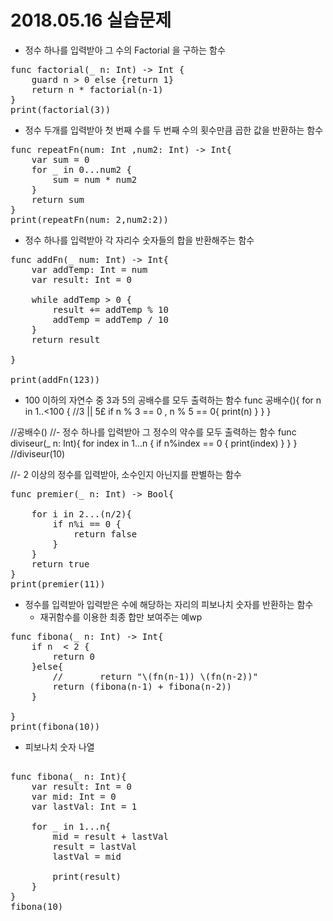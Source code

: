 # 2018.05.16 실습문제

- 정수 하나를 입력받아 그 수의 Factorial 을 구하는 함수
<pre>
func factorial(_ n: Int) -> Int {
    guard n > 0 else {return 1}
    return n * factorial(n-1)
}
print(factorial(3))
</pre>

- 정수 두개를 입력받아 첫 번째 수를 두 번째 수의 횟수만큼 곱한 값을 반환하는 함수
<pre>
func repeatFn(num: Int ,num2: Int) -> Int{
    var sum = 0
    for _ in 0...num2 {
        sum = num * num2
    }
    return sum
}
print(repeatFn(num: 2,num2:2))
</pre>



- 정수 하나를 입력받아 각 자리수 숫자들의 합을 반환해주는 함수
<pre>
func addFn(_ num: Int) -> Int{
    var addTemp: Int = num
    var result: Int = 0

    while addTemp > 0 {
        result += addTemp % 10
        addTemp = addTemp / 10
    }
    return result

}

print(addFn(123))
</pre>

- 100 이하의 자연수 중 3과 5의 공배수를 모두 출력하는 함수
func 공배수(){
    for n in 1..<100 {
        //3 || 5£
        if n % 3 == 0  , n % 5 == 0{
            print(n)
        }
    }
}

//공배수()
//- 정수 하나를 입력받아 그 정수의 약수를 모두 출력하는 함수
func diviseur(_ n: Int){
    for index in 1...n {
        if n%index == 0 {
            print(index)
        }
    }
}
//diviseur(10)


//- 2 이상의 정수를 입력받아, 소수인지 아닌지를 판별하는 함수
<pre>
func premier(_ n: Int) -> Bool{

    for i in 2...(n/2){
        if n%i == 0 {
            return false
        }
    }
    return true
}
print(premier(11))
</pre>
- 정수를 입력받아 입력받은 수에 해당하는 자리의 피보나치 숫자를 반환하는 함수
  - 재귀함수를 이용한 최종 합만 보여주는 예wp
<pre>
func fibona(_ n: Int) -> Int{
    if n  < 2 {
        return 0
    }else{
        //       return "\(fn(n-1)) \(fn(n-2))"
        return (fibona(n-1) + fibona(n-2))
    }

}
print(fibona(10))
</pre>
 - 피보나치 숫자 나열
<pre>

func fibona(_ n: Int){
    var result: Int = 0
    var mid: Int = 0
    var lastVal: Int = 1

    for _ in 1...n{
        mid = result + lastVal
        result = lastVal
        lastVal = mid

        print(result)
    }
}
fibona(10)
</pre>
